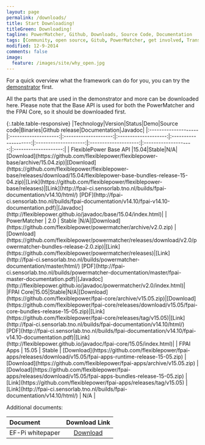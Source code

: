 ```yaml
---
layout: page
permalink: /downloads/
title: Start Downloading!
titleGreen: Downloading!
tagline: PowerMatcher, Github, Downloads, Source Code, Documentation 
tags: [Community, open source, Gitub, PowerMatcher, get involved, Transactive Energy]
modified: 12-9-2014
comments: false
image:
  feature: /images/site/why_open.jpg
---
```


For a quick overview what the framework can do for you, you can try the [demonstrator](https://github.com/flexiblepower/fpai-apps/releases/download/v15.05/fpai-apps-runtime-release-15-05.zip) first.

All the parts that are used in the demonstrator and more can be downloaded here. Please note that the Base API is used for both the PowerMatcher and the FPAI Core, so it should be downloaded first.

<div class="table-responsive" markdown="1">{:.table.table-responsive}
|Technology|Version|Status|Demo|Source code|Binaries|Github release|Documentation|Javadoc| 
|:--------------------|:--------------------:|:--------------------:|:--------------------:|:--------------------:|:--------------------:|:--------------------:|:--------------------:|:--------------------:|
| FlexiblePower Base API |15.04|Stable|N/A|[Download](https://github.com/flexiblepower/flexiblepower-base/archive/15.04.zip)|[Download](https://github.com/flexiblepower/flexiblepower-base/releases/download/15.04/flexiblepower-base-bundles-release-15-04.zip)|[Link](https://github.com/flexiblepower/flexiblepower-base/releases)|[Link](http://fpai-ci.sensorlab.tno.nl/builds/fpai-documentation/v14.10/html/) [PDF](http://fpai-ci.sensorlab.tno.nl/builds/fpai-documentation/v14.10/fpai-v14.10-documentation.pdf)|[Javadoc](http://flexiblepower.github.io/javadoc/base/15.04/index.html)|
| PowerMatcher | 2.0 | Stable |N/A|[Download](https://github.com/flexiblepower/powermatcher/archive/v2.0.zip) |[Download](https://github.com/flexiblepower/powermatcher/releases/download/v2.0/powermatcher-bundles-release-2.0.zip)|[Link](https://github.com/flexiblepower/powermatcher/releases)|[Link](http://fpai-ci.sensorlab.tno.nl/builds/powermatcher-documentation/master/html/) [PDF](http://fpai-ci.sensorlab.tno.nl/builds/powermatcher-documentation/master/fpai-master-documentation.pdf)|[Javadoc](http://flexiblepower.github.io/javadoc/powermatcher/v2.0/index.html)| 
|FPAI Core|15.05|Stable|N/A|[Download](https://github.com/flexiblepower/fpai-core/archive/v15.05.zip)|[Download](https://github.com/flexiblepower/fpai-core/releases/download/v15.05/fpai-core-bundles-release-15-05.zip)|[Link](https://github.com/flexiblepower/fpai-core/releases/tag/v15.05)|[Link](http://fpai-ci.sensorlab.tno.nl/builds/fpai-documentation/v14.10/html/) [PDF](http://fpai-ci.sensorlab.tno.nl/builds/fpai-documentation/v14.10/fpai-v14.10-documentation.pdf)|[Link](http://flexiblepower.github.io/javadoc/fpai-core/15.05/index.html)|
| FPAI Apps | 15.05 | Stable | [Download](https://github.com/flexiblepower/fpai-apps/releases/download/v15.05/fpai-apps-runtime-release-15-05.zip) | [Download](https://github.com/flexiblepower/fpai-apps/archive/v15.05.zip) | [Dowload](https://github.com/flexiblepower/fpai-apps/releases/download/v15.05/fpai-apps-bundles-release-15-05.zip) | [Link](https://github.com/flexiblepower/fpai-apps/releases/tag/v15.05) | [Link](http://fpai-ci.sensorlab.tno.nl/builds/fpai-documentation/v14.10/html/) | N/A |

Additional documents:

|Document|Download Link|
|:--------------|:--------------:|
|EF-Pi whitepaper|[Download](https://github.com/flexiblepower/flexiblepower.github.io/raw/master/download/Whitepaper%20EF-Pi%20final%20june%201st%202015%20version.pdf)|
